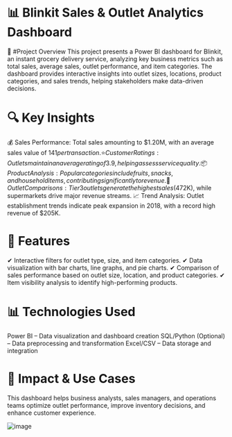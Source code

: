 # 📊 Blinkit Sales & Outlet Analytics Dashboard
🚀 #Project Overview
This project presents a Power BI dashboard for Blinkit, an instant grocery delivery service, analyzing key business metrics such as total sales, average sales, outlet performance, and item categories. The dashboard provides interactive insights into outlet sizes, locations, product categories, and sales trends, helping stakeholders make data-driven decisions.

# 🔍 Key Insights
💰 Sales Performance: Total sales amounting to $1.20M, with an average sales value of $141 per transaction.
⭐ Customer Ratings: Outlets maintain an average rating of 3.9, helping assess service quality.
📦 Product Analysis: Popular categories include fruits, snacks, and household items, contributing significantly to revenue.
🏪 Outlet Comparisons: Tier 3 outlets generate the highest sales ($472K), while supermarkets drive major revenue streams.
📈 Trend Analysis: Outlet establishment trends indicate peak expansion in 2018, with a record high revenue of $205K.
# 📌 Features
✔ Interactive filters for outlet type, size, and item categories.
✔ Data visualization with bar charts, line graphs, and pie charts.
✔ Comparison of sales performance based on outlet size, location, and product categories.
✔ Item visibility analysis to identify high-performing products.

# 📊 Technologies Used
Power BI – Data visualization and dashboard creation
SQL/Python (Optional) – Data preprocessing and transformation
Excel/CSV – Data storage and integration
# 🎯 Impact & Use Cases
This dashboard helps business analysts, sales managers, and operations teams optimize outlet performance, improve inventory decisions, and enhance customer experience.

![image](https://github.com/user-attachments/assets/ce5226ff-4ff2-41cf-a30c-af0d5c9e9c43)
